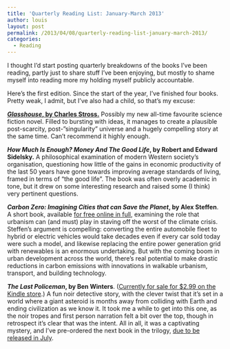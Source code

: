 ```yaml
---
title: 'Quarterly Reading List: January-March 2013'
author: louis
layout: post
permalink: /2013/04/08/quarterly-reading-list-january-march-2013/
categories:
  - Reading
---
```

I thought I&#8217;d start posting quarterly breakdowns of the books I&#8217;ve been reading, partly just to share stuff I&#8217;ve been enjoying, but mostly to shame myself into reading more my holding myself publicly accountable.

Here&#8217;s the first edition. Since the start of the year, I&#8217;ve finished four books. Pretty weak, I admit, but I&#8217;ve also had a child, so that&#8217;s my excuse:

<a href="http://www.amazon.com/Glasshouse-ebook/dp/B00486U2U0/ref=tmm_kin_title_0" onclick="javascript:_gaq.push(['_trackEvent','outbound-article','http://www.amazon.com']);"><strong><em>Glasshouse</em>, by Charles Stross.</strong></a> Possibly my new all-time favourite science fiction novel. Filled to bursting with ideas, it manages to create a plausible post-scarcity, post-&#8221;singularity&#8221; universe and a hugely compelling story at the same time. Can&#8217;t recommend it highly enough.

***How Much Is Enough? Money And The Good Life*, by Robert and Edward Sidelsky.** A philosophical examination of modern Western society&#8217;s organisation, questioning how little of the gains in economic productivity of the last 50 years have gone towards improving average standards of living, framed in terms of &#8220;the good life&#8221;. The book was often overly academic in tone, but it drew on some interesting research and raised some (I think) very pertinent questions.

***Carbon Zero: Imagining Cities that can Save the Planet*, by Alex Steffen**. A short book, available <a href="http://grist.org/carbon-zero/" onclick="javascript:_gaq.push(['_trackEvent','outbound-article','http://grist.org']);">for free online in full</a>, examining the role that urbanism can (and must) play in staving off the worst of the climate crisis. Steffen&#8217;s argument is compelling: converting the entire automobile fleet to hybrid or electric vehicles would take decades even if every car sold today were such a model, and likewise replacing the entire power generation grid with renewables is an enormous undertaking. But with the coming boom in urban development across the world, there&#8217;s real potential to make drastic reductions in carbon emissions with innovations in walkable urbanism, transport, and building technology.

***The Last Policeman*, by Ben Winters**. (<a href="http://www.amazon.com/The-Last-Policeman-Novel-ebook/dp/B0076Q1GW2/ref=tmm_kin_title_0" onclick="javascript:_gaq.push(['_trackEvent','outbound-article','http://www.amazon.com']);">Currently for sale for $2.99 on the Kindle store</a>.) A fun noir detective story, with the clever twist that it&#8217;s set in a world where a giant asteroid is months away from colliding with Earth and ending civilization as we know it. It took me a while to get into this one, as the noir tropes and first person narration felt a bit over the top, though in retrospect it&#8217;s clear that was the intent. All in all, it was a captivating mystery, and I&#8217;ve pre-ordered the next book in the trilogy, <a href="http://www.amazon.com/Countdown-City-Last-Policeman-ebook/dp/B00B6OV90E/ref=sr_1_1?s=digital-text&#038;ie=UTF8&#038;qid=1365421093&#038;sr=1-1&#038;keywords=ben+winters" onclick="javascript:_gaq.push(['_trackEvent','outbound-article','http://www.amazon.com']);">due to be released in July</a>.